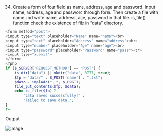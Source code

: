 34. Create a form of four field as name, address, age and password. Input name, address, age and password through form. Then create a file with name and write name, address, age, password in that file. is_file() function check the existence of file in “data” directory.
```php
<form method="post">
<input type="text" placeholder="Name" name="name"><br>
<input type="text" placeholder="Address" name="address"><br>
<input type="number" placeholder="Age" name="age"><br>
<input type="password" placeholder="Password" name="pass"><br>
<input type="submit">
</form>
<?php
if ($_SERVER['REQUEST_METHOD'] == 'POST') {
    is_dir("data") || mkdir("data", 0777, true);
    $fp = "data/" . $_POST['name'] . ".txt";
    $data = implode(", ", $_POST);
    file_put_contents($fp, $data);
    echo is_file($fp) ? 
        "Data saved successfully!" : 
        "Failed to save data.";
}
?>
```
Output

![image](https://github.com/user-attachments/assets/d4caf9d1-2215-49ec-9986-5d0b1ab45fd5)
